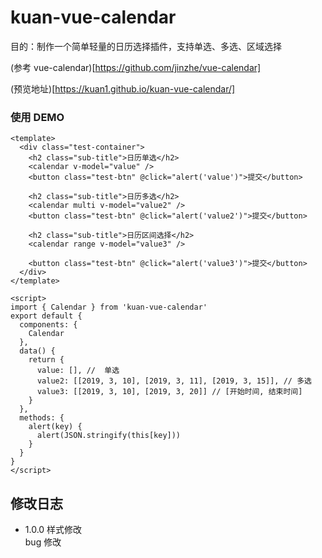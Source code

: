# kuan-vue-calendar

目的：制作一个简单轻量的日历选择插件，支持单选、多选、区域选择

(参考 vue-calendar)[https://github.com/jinzhe/vue-calendar]

(预览地址)[https://kuan1.github.io/kuan-vue-calendar/]

### 使用 DEMO

```vue
<template>
  <div class="test-container">
    <h2 class="sub-title">日历单选</h2>
    <calendar v-model="value" />
    <button class="test-btn" @click="alert('value')">提交</button>

    <h2 class="sub-title">日历多选</h2>
    <calendar multi v-model="value2" />
    <button class="test-btn" @click="alert('value2')">提交</button>

    <h2 class="sub-title">日历区间选择</h2>
    <calendar range v-model="value3" />

    <button class="test-btn" @click="alert('value3')">提交</button>
  </div>
</template>

<script>
import { Calendar } from 'kuan-vue-calendar'
export default {
  components: {
    Calendar
  },
  data() {
    return {
      value: [], //  单选
      value2: [[2019, 3, 10], [2019, 3, 11], [2019, 3, 15]], // 多选
      value3: [[2019, 3, 10], [2019, 3, 20]] // [开始时间, 结束时间]
    }
  },
  methods: {
    alert(key) {
      alert(JSON.stringify(this[key]))
    }
  }
}
</script>
```

## 修改日志

- 1.0.0
  样式修改  
  bug 修改
